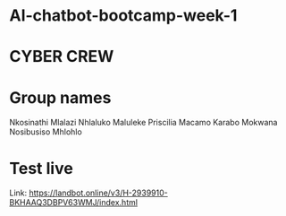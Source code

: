 # AI-chatbot-bootcamp-week-1
# CYBER CREW
# Group names
Nkosinathi Mlalazi 
Nhlaluko Maluleke
Priscilia Macamo
Karabo Mokwana
Nosibusiso Mhlohlo

# Test live
Link: https://landbot.online/v3/H-2939910-BKHAAQ3DBPV63WMJ/index.html
